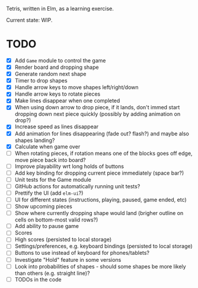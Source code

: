 Tetris, written in Elm, as a learning exercise.

Current state: WIP.

# TODO
- [x] Add `Game` module to control the game
- [x] Render board and dropping shape
- [x] Generate random next shape
- [x] Timer to drop shapes
- [x] Handle arrow keys to move shapes left/right/down
- [x] Handle arrow keys to rotate pieces
- [x] Make lines disappear when one completed
- [x] When using down arrow to drop piece, if it lands, don't immed start dropping down next piece quickly (possibly
by adding animation on drop?)
- [x] Increase speed as lines disappear
- [x] Add animation for lines disappearing (fade out? flash?) and maybe also shapes landing?
- [x] Calculate when game over
- [ ] When rotating pieces, if rotation means one of the blocks goes off edge, move piece back into board?
- [ ] Improve playability wrt long holds of buttons
- [ ] Add key binding for dropping current piece immediately (space bar?)
- [ ] Unit tests for the Game module
- [ ] GitHub actions for automatically running unit tests?
- [ ] Prettify the UI (add `elm-ui`?)
- [ ] UI for different states (instructions, playing, paused, game ended, etc)
- [ ] Show upcoming pieces
- [ ] Show where currently dropping shape would land (brigher outline on cells on bottom-most valid rows?)
- [ ] Add ability to pause game
- [ ] Scores
- [ ] High scores (persisted to local storage)
- [ ] Settings/preferences, e.g. keyboard bindings (persisted to local storage)
- [ ] Buttons to use instead of keyboard for phones/tablets?
- [ ] Investigate "Hold" feature in some versions
- [ ] Look into probabilities of shapes - should some shapes be more likely than others (e.g. straight line)?
- [ ] TODOs in the code
